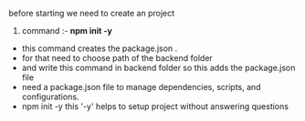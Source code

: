 before starting we need to create an project

1. command :-
**npm init -y**

- this command creates the package.json .
- for that need to choose path of the backend folder
- and write this command in backend folder so this adds the package.json file 
- need a package.json file to manage dependencies, scripts, and configurations.
- npm init -y this '-y' helps to setup project without answering questions